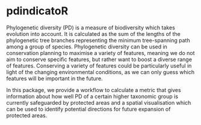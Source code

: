 # pdindicatoR


Phylogenetic diversity (PD) is a measure of biodiversity which takes evolution into account. It is calculated as the sum of the lengths of the phylogenetic tree branches representing the minimum tree-spanning path among a group of species.
Phylogenetic diversity can be used in conservation planning to maximise a variety of features, meaning we do not aim to conserve specific features, but rather want to boost a diverse range of features. Conserving a variety of features could be particularly useful in light of the changing environmental conditions, as we can only guess which features will be important in the future.

In this package, we provide a workflow to calculate a metric that gives information about how well PD of a certain higher taxonomic group is currently safeguarded by protected areas and a spatial visualisation which can be used to identify potential directions for future expansion of protected areas.
